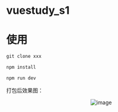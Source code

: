 # vuestudy_s1

# 使用

``` js
git clone xxx

npm install 

npm run dev 
```

打包后效果图：

<center>
  
![image](https://blog.vini123.com/wp-content/uploads/2017/10/20171020133038.png)

</center>
